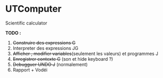 # UTComputer
Scientific calculator

__TODO :__

  1. ~~Construire des expressions G~~
  2. Interpreter des expressions JG 
  3. ~~Afficher , modifier variables~~(seulement les valeurs) et programmes J 
  4. ~~Enregistrer contexte G~~ (son et hide keyboard ?)
  5. ~~Debugguer UNDO J~~ (normalement) 
  6. Rapport + Vodéi 
  
  
